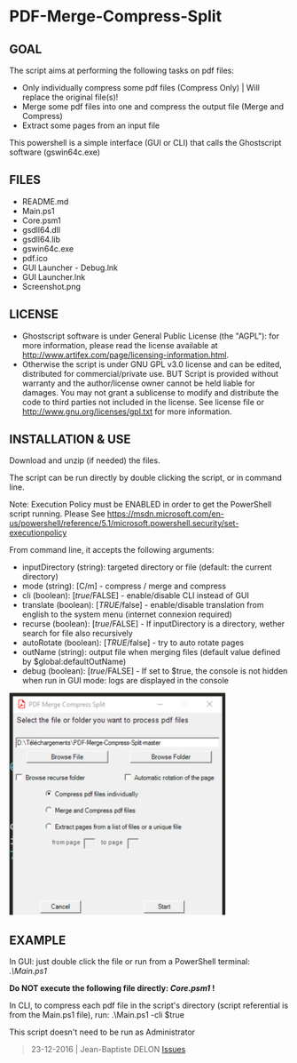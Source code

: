 # PDF-Merge-Compress-Split

## GOAL

The script aims at performing the following tasks on pdf files:
- Only individually compress some pdf files (Compress Only) | Will replace the original file(s)!
- Merge some pdf files into one and compress the output file (Merge and Compress)
- Extract some pages from an input file

This powershell is a simple interface (GUI or CLI) that calls the Ghostscript software (gswin64c.exe)

## FILES

- README.md
- Main.ps1
- Core.psm1
- gsdll64.dll
- gsdll64.lib
- gswin64c.exe
- pdf.ico
- GUI Launcher - Debug.lnk
- GUI Launcher.lnk
- Screenshot.png

## LICENSE

- Ghostscript software is under General Public License (the "AGPL"): for more information, please read the
license available at http://www.artifex.com/page/licensing-information.html.
- Otherwise the script is under GNU GPL v3.0 license and can be edited, 
distributed for commercial/private use.
BUT
Script is provided without warranty and the author/license
owner cannot be held liable for damages.
You may not grant a sublicense to modify and distribute the code to
third parties not included in the license.
See license file or http://www.gnu.org/licenses/gpl.txt for more 
information.

## INSTALLATION & USE

Download and unzip (if needed) the files.

The script can be run directly by double clicking the script, or in command line.

Note: Execution Policy must be ENABLED in order to get the PowerShell script running.
Please See https://msdn.microsoft.com/en-us/powershell/reference/5.1/microsoft.powershell.security/set-executionpolicy

From command line, it accepts the following arguments:
- inputDirectory (string): targeted directory or file (default: the current directory)
- mode (string): [C/m] - compress / merge and compress
- cli (boolean): [$true/$FALSE] - enable/disable CLI instead of GUI
- translate (boolean): [$TRUE/$false] - enable/disable translation from english to the system menu (internet connexion required)
- recurse (boolean): [$true/$FALSE] - If inputDirectory is a directory, wether search for file also recursively
- autoRotate (boolean): [$TRUE/$false] - try to auto rotate pages
- outName (string): output file when merging files (default value defined by $global:defaultOutName)
- debug (boolean): [$true/$FALSE] - If set to $true, the console is not hidden when run in GUI mode: logs are displayed in the console

![Screenshot](https://github.com/JayBeeDe/PDF-Merge-Compress-Split/raw/master/Screenshot.png)

## EXAMPLE

In GUI: just double click the file or run from a PowerShell terminal:
_.\Main.ps1_

**Do NOT execute the following file directly: _Core.psm1_ !**

In CLI, to compress each pdf file in the script's directory (script referential is from the Main.ps1 file), run:
.\Main.ps1 -cli $true

This script doesn't need to be run as Administrator
> 23-12-2016 | Jean-Baptiste DELON
[Issues](https://github.com/JayBeeDe/PDF-Merge-Compress-Split/issues)
